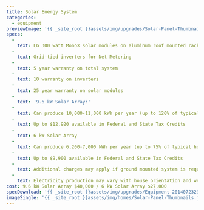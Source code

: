 ```yaml
---
title: Solar Energy System
categories:
  - equipment
previewImage: '{{ _site_root }}assets/img/upgrades/Solar-Panel-Thumbnails.png'
specs:
  - 
    text: LG 300 watt MonoX solar modules on aluminum roof mounted rack
  - 
    text: Grid-tied inverters for Net Metering
  - 
    text: 5 year warranty on total system
  - 
    text: 10 warranty on inverters
  - 
    text: 25 year warranty on solar modules
  - 
    text: '9.6 kW Solar Array:'
  - 
    text: Can produce 10,000-11,000 kWh per year (up to 120% of typical household electricity use in New York State)
  - 
    text: Up to $12,920 available in Federal and State Tax Credits
  - 
    text: 6 kW Solar Array
  - 
    text: Can produce 6,200-7,000 kWh per year (up to 75% of typical household electricity use in New York State)
  - 
    text: Up to $9,900 available in Federal and State Tax Credits
  - 
    text: Additional charges may apply if ground mounted system is required
  - 
    text: Electricity production may vary with house orientation and weather
cost: 9.6 kW Solar Array $40,000 / 6 kW Solar Array $27,000
specDownload: '{{ _site_root }}assets/img/upgrades/Equipment-20140723235624.pdf'
imageSingle: '{{ _site_root }}assets/img/homes/Solar-Panel-Thumbnails.jpg'
---
```

